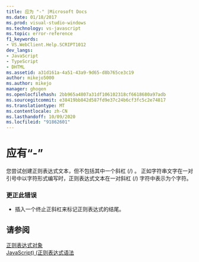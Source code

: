 ```yaml
---
title: 应为 "-" |Microsoft Docs
ms.date: 01/18/2017
ms.prod: visual-studio-windows
ms.technology: vs-javascript
ms.topic: error-reference
f1_keywords:
- VS.WebClient.Help.SCRIPT1012
dev_langs:
- JavaScript
- TypeScript
- DHTML
ms.assetid: a31d161a-4a51-43a9-9d65-d8b765ce3c19
author: mikejo5000
ms.author: mikejo
manager: ghogen
ms.openlocfilehash: 2bb965a4807a31df106102318cf6618680a97adb
ms.sourcegitcommit: e38419bb842d587fd9e37c24b6cf3fc5c2e74817
ms.translationtype: MT
ms.contentlocale: zh-CN
ms.lasthandoff: 10/09/2020
ms.locfileid: "91862601"
---
```

# <a name="expected--"></a>应有“-”
您尝试创建正则表达式文本，但不包括其中一个斜杠 (/) 。 正如字符串文字在一对引号中以字符形式编写时，正则表达式文本在一对斜杠 (/) 字符中表示为个字符。  
  
### <a name="to-correct-this-error"></a>更正此错误  
  
- 插入一个终止正斜杠来标记正则表达式的结尾。  
  
## <a name="see-also"></a>请参阅  
 [正则表达式对象](https://developer.mozilla.org/docs/Web/JavaScript/Reference/Global_Objects/RegExp)   
 [JavaScript)  (正则表达式语法 ](/previous-versions/1400241x(v=vs.100))